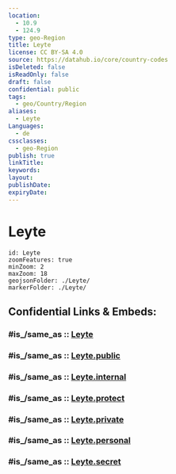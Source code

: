 ```yaml
---
location:
  - 10.9
  - 124.9
type: geo-Region
title: Leyte
license: CC BY-SA 4.0
source: https://datahub.io/core/country-codes
isDeleted: false
isReadOnly: false
draft: false
confidential: public
tags:
  - geo/Country/Region
aliases:
  - Leyte
Languages:
  - de
cssclasses:
  - geo-Region
publish: true
linkTitle:
keywords:
layout:
publishDate:
expiryDate:
---
```


# Leyte

```leaflet
id: Leyte
zoomFeatures: true 
minZoom: 2 
maxZoom: 18
geojsonFolder: ./Leyte/
markerFolder: ./Leyte/
```


## Confidential Links & Embeds: 

### #is_/same_as :: [Leyte](/_Standards/Earth/Continent/Asia/Asia~South~East/Malay_Archipelago/Philippines/Regions~Philippines/Leyte.md) 

### #is_/same_as :: [Leyte.public](/_public/Earth/Continent/Asia/Asia~South~East/Malay_Archipelago/Philippines/Regions~Philippines/Leyte.public.md) 

### #is_/same_as :: [Leyte.internal](/_internal/Earth/Continent/Asia/Asia~South~East/Malay_Archipelago/Philippines/Regions~Philippines/Leyte.internal.md) 

### #is_/same_as :: [Leyte.protect](/_protect/Earth/Continent/Asia/Asia~South~East/Malay_Archipelago/Philippines/Regions~Philippines/Leyte.protect.md) 

### #is_/same_as :: [Leyte.private](/_private/Earth/Continent/Asia/Asia~South~East/Malay_Archipelago/Philippines/Regions~Philippines/Leyte.private.md) 

### #is_/same_as :: [Leyte.personal](/_personal/Earth/Continent/Asia/Asia~South~East/Malay_Archipelago/Philippines/Regions~Philippines/Leyte.personal.md) 

### #is_/same_as :: [Leyte.secret](/_secret/Earth/Continent/Asia/Asia~South~East/Malay_Archipelago/Philippines/Regions~Philippines/Leyte.secret.md)

